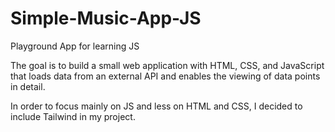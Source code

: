 # Simple-Music-App-JS
Playground App for learning JS

The goal is to build a small web application with HTML, CSS, and JavaScript that loads
data from an external API and enables the viewing of data points in detail.

In order to focus mainly on JS and less on HTML and CSS, I decided to include Tailwind in my project.
